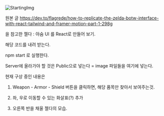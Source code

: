 ![StartingImg](https://user-images.githubusercontent.com/28921656/103332836-f92a5c80-4aae-11eb-99ca-a7bcb3d96cef.PNG)

원본 글  https://dev.to/flagrede/how-to-replicate-the-zelda-botw-interface-with-react-tailwind-and-framer-motion-part-1-298g

을 참고한 젤다 : 야숨 UI 를 React로 만들어 보기.

해당 코드를 내려 받는다.

npm start 로 실행한다.

Server에 올라가야 할 것은 Public으로 넣는다 = image 파일들을 여기에 넣는다.

현재 구상 중인 내용은

1. Weapon - Armor - Shield 버튼을 클릭하면, 해당 품목만 찾아서 보여주는것.

2. 좌, 우로 이동할 수 있는 화살표(?) 추가

3. 오른쪽 반을 채울 젤다의 모습.

